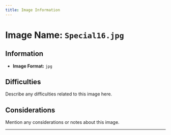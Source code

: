 ```yaml
---
title: Image Information
---
```


# Image Name: `Special16.jpg`

## Information

- **Image Format:** `jpg`

## Difficulties

Describe any difficulties related to this image here.

## Considerations

Mention any considerations or notes about this image.

---
